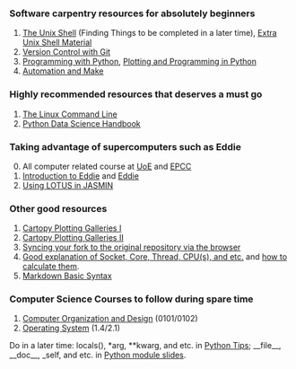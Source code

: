 ### Software carpentry resources for absolutely beginners
1. [The Unix Shell](https://swcarpentry.github.io/shell-novice/) (Finding Things to be completed in a later time), [Extra Unix Shell Material](http://swcarpentry.github.io/shell-extras/)
2. [Version Control with Git](https://swcarpentry.github.io/git-novice/)
3. [Programming with Python](https://swcarpentry.github.io/python-novice-inflammation/), [Plotting and Programming in Python](http://swcarpentry.github.io/python-novice-gapminder/)
4. [Automation and Make](http://swcarpentry.github.io/make-novice/)

### Highly recommended resources that deserves a must go
1. [The Linux Command Line](http://billie66.github.io/TLCL/book/index.html)
2. [Python Data Science Handbook](https://jakevdp.github.io/PythonDataScienceHandbook/)

### Taking advantage of supercomputers such as Eddie
0. All computer related course at [UoE](https://www.wiki.ed.ac.uk/display/ResearchServices/Courses) and [EPCC](https://www.epcc.ed.ac.uk/online-learning)
1. [Introduction to Eddie](https://www.wiki.ed.ac.uk/display/ResearchServices/Introduction+to+Eddie) and [Eddie](https://www.wiki.ed.ac.uk/display/ResearchServices/Eddie)
2. [Using LOTUS in JASMIN](https://help.jasmin.ac.uk/article/110-lotus-overview)

### Other good resources
1. [Cartopy Plotting Galleries I](https://mp.weixin.qq.com/s/VLRAwsNNdX7Yvnxt-JVHFA)
2. [Cartopy Plotting Galleries II](https://stackoverflow.com/questions/55598249/showing-alaska-and-hawaii-in-cartopy-map)
3. [Syncing your fork to the original repository via the browser](https://github.com/KirstieJane/STEMMRoleModels/wiki/Syncing-your-fork-to-the-original-repository-via-the-browser)
4. [Good explanation of Socket, Core, Thread, CPU(s), and etc.](https://stackoverflow.com/questions/40163095/what-is-socket-core-threads-cpu) and [how to calculate them](https://unix.stackexchange.com/questions/218074/how-to-know-number-of-cores-of-a-system-in-linux).
5. [Markdown Basic Syntax](https://www.markdownguide.org/basic-syntax/)

### Computer Science Courses to follow during spare time
1. [Computer Organization and Design](https://www.youtube.com/playlist?list=PLe68gYG2zUeVOEPqea_qGKsuRiTtL21FO) (0101/0102)
2. [Operating System](https://www.youtube.com/playlist?list=PLqhmiqnOBz99PQA66JtEzF86fFbkfMfvL) (1.4/2.1)

Do in a later time: locals(), \*arg, \*\*kwarg, and etc. in [Python Tips](https://book.pythontips.com/en/latest/#); \_\_file\_\_, \_\_doc\_\_, \_self, and etc. in [Python module slides](https://github.com/FeiYao-Edinburgh/Shell-Python-Advanced/blob/master/Slides/Python%E7%BC%96%E7%A8%8B%E5%9F%BA%E7%A1%80%EF%BC%8820140317%EF%BC%89.pdf).
